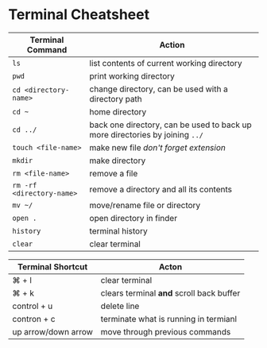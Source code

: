 # Terminal Cheatsheet

| Terminal Command | Action |
| ---------------- | ------ |
| `ls` | list contents of current working directory |
| `pwd` | print working directory |
| `cd <directory-name>` | change directory, can be used with a directory path |
| `cd ~` | home directory |
| `cd ../` | back one directory, can be used to back up more directories by joining `../` |
| `touch <file-name>` | make new file *don't forget extension* |
| `mkdir` | make directory |
| `rm <file-name>` | remove a file |
| `rm -rf <directory-name>` | remove a directory and all its contents |
| `mv ~/` | move/rename file or directory |
| `open .` | open directory in finder |
| `history` | terminal history |
| `clear` | clear terminal |

| Terminal Shortcut | Acton |
| ----------------- | ----- |
| &#8984; + l | clear terminal |
| &#8984; + k | clears terminal **and** scroll back buffer |
| control + u | delete line |
| contron + c | terminate what is running in termianl |
| up arrow/down arrow | move through previous commands |
